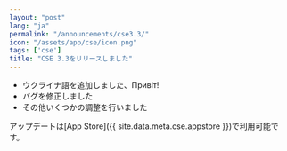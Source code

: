 ```yaml
---
layout: "post"
lang: "ja"
permalink: "/announcements/cse3.3/"
icon: "/assets/app/cse/icon.png"
tags: ['cse']
title: "CSE 3.3をリリースしました"
---
```


- ウクライナ語を追加しました、<span lang="uk">Привіт!</span>
- バグを修正しました
- その他いくつかの調整を行いました

アップデートは[App Store]({{ site.data.meta.cse.appstore }})で利用可能です。

